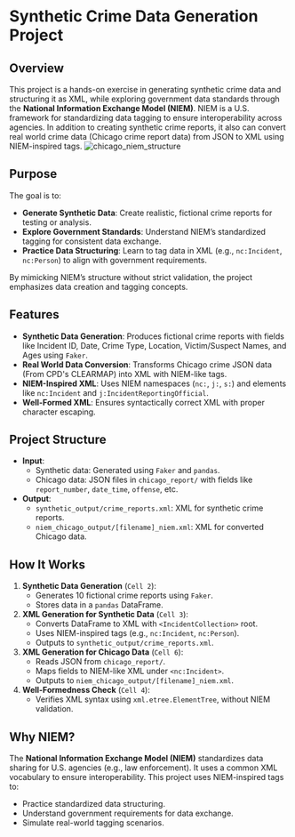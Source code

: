 # Synthetic Crime Data Generation Project

## Overview
This project is a hands-on exercise in generating synthetic crime data and structuring it as XML, while exploring government data standards through the **National Information Exchange Model (NIEM)**. NIEM is a U.S. framework for standardizing data tagging to ensure interoperability across agencies. In addition to creating synthetic crime reports, it also can convert real world crime data (Chicago crime report data) from JSON to XML using NIEM-inspired tags.
![chicago_niem_structure](https://github.com/user-attachments/assets/45bb63c9-26da-42f1-bb63-4cf50197251a)
## Purpose
The goal is to:
- **Generate Synthetic Data**: Create realistic, fictional crime reports for testing or analysis.
- **Explore Government Standards**: Understand NIEM’s standardized tagging for consistent data exchange.
- **Practice Data Structuring**: Learn to tag data in XML (e.g., `nc:Incident`, `nc:Person`) to align with government requirements.

By mimicking NIEM’s structure without strict validation, the project emphasizes data creation and tagging concepts.

## Features
- **Synthetic Data Generation**: Produces fictional crime reports with fields like Incident ID, Date, Crime Type, Location, Victim/Suspect Names, and Ages using `Faker`.
- **Real World Data Conversion**: Transforms Chicago crime JSON data (From CPD's CLEARMAP) into XML with NIEM-like tags.
- **NIEM-Inspired XML**: Uses NIEM namespaces (`nc:`, `j:`, `s:`) and elements like `nc:Incident` and `j:IncidentReportingOfficial`.
- **Well-Formed XML**: Ensures syntactically correct XML with proper character escaping.

## Project Structure
- **Input**:
  - Synthetic data: Generated using `Faker` and `pandas`.
  - Chicago data: JSON files in `chicago_report/` with fields like `report_number`, `date_time`, `offense`, etc.
- **Output**:
  - `synthetic_output/crime_reports.xml`: XML for synthetic crime reports.
  - `niem_chicago_output/[filename]_niem.xml`: XML for converted Chicago data.

## How It Works
1. **Synthetic Data Generation** (`Cell 2`):
   - Generates 10 fictional crime reports using `Faker`.
   - Stores data in a `pandas` DataFrame.
2. **XML Generation for Synthetic Data** (`Cell 3`):
   - Converts DataFrame to XML with `<IncidentCollection>` root.
   - Uses NIEM-inspired tags (e.g., `nc:Incident`, `nc:Person`).
   - Outputs to `synthetic_output/crime_reports.xml`.
3. **XML Generation for Chicago Data** (`Cell 6`):
   - Reads JSON from `chicago_report/`.
   - Maps fields to NIEM-like XML under `<nc:Incident>`.
   - Outputs to `niem_chicago_output/[filename]_niem.xml`.
4. **Well-Formedness Check** (`Cell 4`):
   - Verifies XML syntax using `xml.etree.ElementTree`, without NIEM validation.

## Why NIEM?
The **National Information Exchange Model (NIEM)** standardizes data sharing for U.S. agencies (e.g., law enforcement). It uses a common XML vocabulary to ensure interoperability. This project uses NIEM-inspired tags to:
- Practice standardized data structuring.
- Understand government requirements for data exchange.
- Simulate real-world tagging scenarios.



